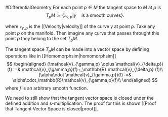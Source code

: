 #DifferentialGeometry
For each point $p\in M$ the tangent space to $M$ at $p$ is 
$$
T_pM := \{\mathcal{v}_{\gamma,p}|\gamma \quad \text{is a smooth curves}\}.
$$

where $\mathcal{v}_{\gamma,p}$ is the [[Velocity|velocity]] of the curve $\gamma$ at point $p$. Take any point $p$ on the manifold. Then imagine any curve that passes throught this point $p$ they belong to the set $T_pM$. 

The tangent space $T_pM$ can be made into a vector space by defining operations like in [[Homomorphsim|homomorphsim]] 
$$
\begin{aligned}
(\mathcal{v}_{\gamma,p} \oplus \mathcal{v}_{\delta,p})(f) :=& \mathcal{v}_{\gamma,p}(f)+_\mathbb{R} \mathcal{v}_{\delta,p} (f)\\
(\alpha\odot \mathcal{v}_{\gamma,p})(f) :=& \alpha\cdot_\mathbb{R}\mathcal{v}_{\gamma,p}(f)\\
\end{aligned}
$$
where $f$ is an arbitrary smooth function.

We need to still show that the tangent vector space is closed under the defined addition and s-multiplication. The proof for this is shown [[Proof that Tangent Vector Space is closed|proof]].